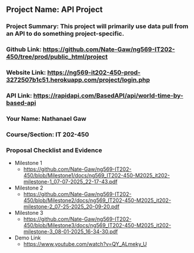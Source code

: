 ## Project Name: API Project
### Project Summary: This project will primarily use data pull from an API to do something project-specific.
### Github Link: https://github.com/Nate-Gaw/ng569-IT202-450/tree/prod/public_html/project
### Website Link: https://ng569-it202-450-prod-3272507b1c51.herokuapp.com/project/login.php
### API Link: https://rapidapi.com/BasedAPI/api/world-time-by-based-api
### Your Name: Nathanael Gaw
### Course/Section: IT 202-450

 
 
### Proposal Checklist and Evidence

- Milestone 1
  - https://github.com/Nate-Gaw/ng569-IT202-450/blob/Milestone1/docs/ng569_IT202-450-M2025_it202-milestone-1_07-07-2025_22-17-43.pdf
- Milestone 2
  - https://github.com/Nate-Gaw/ng569-IT202-450/blob/Milestone2/docs/ng569_IT202-450-M2025_it202-milestone-2_07-25-2025_20-09-20.pdf
- Milestone 3
  - https://github.com/Nate-Gaw/ng569-IT202-450/blob/Milestone3/docs/ng569_IT202-450-M2025_it202-milestone-3_08-01-2025_16-34-30.pdf
- Demo Link
  - https://www.youtube.com/watch?v=QY_ALmeky_U
  